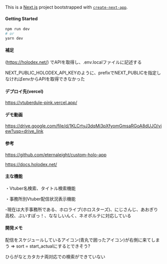 This is a [Next.js](https://nextjs.org/) project bootstrapped with [`create-next-app`](https://github.com/vercel/next.js/tree/canary/packages/create-next-app).

#### Getting Started
```bash
npm run dev
# or
yarn dev
```

#### 補足
(https://holodex.net/)
でAPIを取得し、.env.localファイルに記述する

NEXT_PUBLIC_HOLODEX_API_KEYのように、prefixでNEXT_PUBLICを指定しなければenvからAPIを取得できなかった


#### デプロイ先(vercel)
https://vtuberdule-pink.vercel.app/

#### デモ動画
https://drive.google.com/file/d/1KLCrtyJ3dqMi3pXfyomGmsaRGoA8dUJO/view?usp=drive_link

#### 参考
https://github.com/eternaleight/custom-holo-app

https://docs.holodex.net/


#### 主な機能
・Vtuber名検索、タイトル検索機能

・事務所別Vtuber配信状況表示機能

-現在は大手事務所である、ホロライブ(ホロスターズ)、にじさんじ、あおぎり高校、ぶいすぽっ！、ななしいんく、ネオポルテに対応している

#### 開発メモ
配信をスケジュールしているアイコン(青丸で囲ったアイコン)が右側に来てしまう =>
sort = start_actualにするとできそう?

ひらがなとカタカナ両対応での検索ができていない
